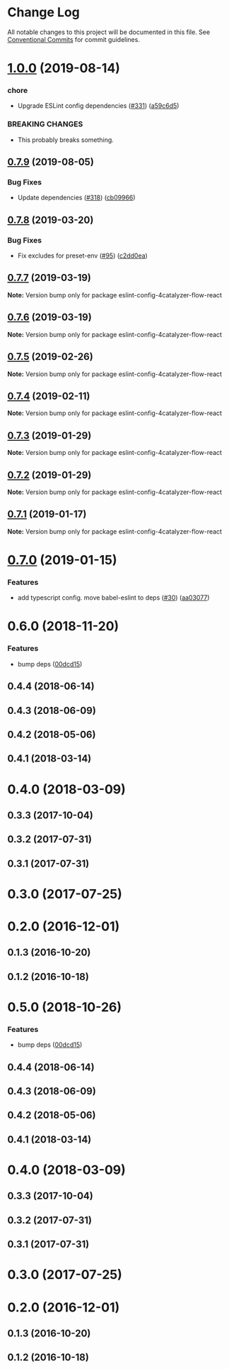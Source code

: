 # Change Log

All notable changes to this project will be documented in this file.
See [Conventional Commits](https://conventionalcommits.org) for commit guidelines.

# [1.0.0](https://github.com/4Catalyzer/javascript/compare/eslint-config-4catalyzer-flow-react@0.7.9...eslint-config-4catalyzer-flow-react@1.0.0) (2019-08-14)


### chore

* Upgrade ESLint config dependencies ([#331](https://github.com/4Catalyzer/javascript/issues/331)) ([a59c6d5](https://github.com/4Catalyzer/javascript/commit/a59c6d5))


### BREAKING CHANGES

* This probably breaks something.





## [0.7.9](https://github.com/4Catalyzer/javascript/compare/eslint-config-4catalyzer-flow-react@0.7.8...eslint-config-4catalyzer-flow-react@0.7.9) (2019-08-05)


### Bug Fixes

* Update dependencies ([#318](https://github.com/4Catalyzer/javascript/issues/318)) ([cb09966](https://github.com/4Catalyzer/javascript/commit/cb09966))





## [0.7.8](https://github.com/4Catalyzer/javascript/compare/eslint-config-4catalyzer-flow-react@0.7.7...eslint-config-4catalyzer-flow-react@0.7.8) (2019-03-20)


### Bug Fixes

* Fix excludes for preset-env ([#95](https://github.com/4Catalyzer/javascript/issues/95)) ([c2dd0ea](https://github.com/4Catalyzer/javascript/commit/c2dd0ea))





## [0.7.7](https://github.com/4Catalyzer/javascript/compare/eslint-config-4catalyzer-flow-react@0.7.6...eslint-config-4catalyzer-flow-react@0.7.7) (2019-03-19)

**Note:** Version bump only for package eslint-config-4catalyzer-flow-react





## [0.7.6](https://github.com/4Catalyzer/javascript/compare/eslint-config-4catalyzer-flow-react@0.7.5...eslint-config-4catalyzer-flow-react@0.7.6) (2019-03-19)

**Note:** Version bump only for package eslint-config-4catalyzer-flow-react





## [0.7.5](https://github.com/4Catalyzer/javascript/compare/eslint-config-4catalyzer-flow-react@0.7.4...eslint-config-4catalyzer-flow-react@0.7.5) (2019-02-26)

**Note:** Version bump only for package eslint-config-4catalyzer-flow-react





## [0.7.4](https://github.com/4Catalyzer/javascript/compare/eslint-config-4catalyzer-flow-react@0.7.3...eslint-config-4catalyzer-flow-react@0.7.4) (2019-02-11)

**Note:** Version bump only for package eslint-config-4catalyzer-flow-react





## [0.7.3](https://github.com/4Catalyzer/javascript/tree/master/packages/eslint-config-4catalyzer-flow-react/compare/eslint-config-4catalyzer-flow-react@0.7.2...eslint-config-4catalyzer-flow-react@0.7.3) (2019-01-29)

**Note:** Version bump only for package eslint-config-4catalyzer-flow-react





## [0.7.2](https://github.com/4Catalyzer/javascript/tree/master/packages/eslint-config-4catalyzer-flow-react/compare/eslint-config-4catalyzer-flow-react@0.7.1...eslint-config-4catalyzer-flow-react@0.7.2) (2019-01-29)

**Note:** Version bump only for package eslint-config-4catalyzer-flow-react





## [0.7.1](https://github.com/4Catalyzer/javascript/tree/master/packages/eslint-config-4catalyzer-flow-react/compare/eslint-config-4catalyzer-flow-react@0.7.0...eslint-config-4catalyzer-flow-react@0.7.1) (2019-01-17)

**Note:** Version bump only for package eslint-config-4catalyzer-flow-react





# [0.7.0](https://github.com/4Catalyzer/javascript/tree/master/packages/eslint-config-4catalyzer-flow-react/compare/eslint-config-4catalyzer-flow-react@0.6.0...eslint-config-4catalyzer-flow-react@0.7.0) (2019-01-15)


### Features

* add typescript config. move babel-eslint to deps ([#30](https://github.com/4Catalyzer/javascript/tree/master/packages/eslint-config-4catalyzer-flow-react/issues/30)) ([aa03077](https://github.com/4Catalyzer/javascript/tree/master/packages/eslint-config-4catalyzer-flow-react/commit/aa03077))





# 0.6.0 (2018-11-20)


### Features

* bump deps ([00dcd15](https://github.com/4Catalyzer/javascript/tree/master/packages/eslint-config-4catalyzer-flow-react/commit/00dcd15))



## 0.4.4 (2018-06-14)



## 0.4.3 (2018-06-09)



## 0.4.2 (2018-05-06)



## 0.4.1 (2018-03-14)



# 0.4.0 (2018-03-09)



## 0.3.3 (2017-10-04)



## 0.3.2 (2017-07-31)



## 0.3.1 (2017-07-31)



# 0.3.0 (2017-07-25)



# 0.2.0 (2016-12-01)



## 0.1.3 (2016-10-20)



## 0.1.2 (2016-10-18)





# 0.5.0 (2018-10-26)


### Features

* bump deps ([00dcd15](https://github.com/4Catalyzer/javascript/tree/master/packages/eslint-config-4catalyzer-flow-react/commit/00dcd15))



## 0.4.4 (2018-06-14)



## 0.4.3 (2018-06-09)



## 0.4.2 (2018-05-06)



## 0.4.1 (2018-03-14)



# 0.4.0 (2018-03-09)



## 0.3.3 (2017-10-04)



## 0.3.2 (2017-07-31)



## 0.3.1 (2017-07-31)



# 0.3.0 (2017-07-25)



# 0.2.0 (2016-12-01)



## 0.1.3 (2016-10-20)



## 0.1.2 (2016-10-18)
